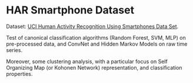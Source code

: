# HAR Smartphone Dataset

Dataset: [UCI Human Activity Recognition Using Smartphones Data Set](https://archive.ics.uci.edu/ml/datasets/human+activity+recognition+using+smartphones).


Test of canonical classification algorithms (Random Forest, SVM, MLP) on pre-processed data, and ConvNet and Hidden Markov Models on raw time series.

Moreover, some clustering analysis, with a particular focus on Self Organizing Map (or Kohonen Network) representation, and classification properties.
